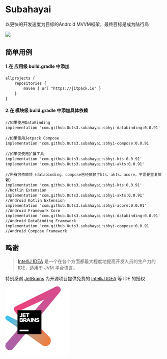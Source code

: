 # Subahayai

以更快的开发速度为目标的Android MVVM框架，最终目标是成为陆行鸟  
  
[![](https://jitpack.io/v/Outs3/subahayai.svg)](https://jitpack.io/#Outs3/subahayai)  
  
## 简单用例
#### 1.在 应用级 build.gradle 中添加
```
allprojects {  
    repositories {  
        maven { url "https://jitpack.io" }  
    }  
}
```

   
#### 2.在 模块级 build.gradle 中添加具体依赖
```
//如果使用DataBinding  
implementation 'com.github.Outs3.subahayai:sbhyi-databinding:0.0.91'
  
//如果使用Jetpack Compose  
implementation 'com.github.Outs3.subahayai:sbhyi-compose:0.0.91'
  
//如果仅使用扩展工具  
implementation 'com.github.Outs3.subahayai:sbhyi-kts:0.0.91'
implementation 'com.github.Outs3.subahayai:sbhyi-akts:0.0.91'
  
//所有可依赖项（databinding、compose已经依赖了kts、akts、acore，不需要重复依赖）  
implementation 'com.github.Outs3.subahayai:sbhyi-kts:0.0.91'			//Kotlin Extension
implementation 'com.github.Outs3.subahayai:sbhyi-akts:0.0.91'			//Android Kotlin Extension
implementation 'com.github.Outs3.subahayai:sbhyi-acore:0.0.91'			//Android Framework Core
implementation 'com.github.Outs3.subahayai:sbhyi-databinding:0.0.91'		//Android DataBinding Framework
implementation 'com.github.Outs3.subahayai:sbhyi-compose:0.0.91'			//Android Compose Framework
```

## 鸣谢

> [IntelliJ IDEA](https://zh.wikipedia.org/zh-hans/IntelliJ_IDEA) 是一个在各个方面都最大程度地提高开发人员的生产力的 IDE，适用于 JVM 平台语言。

特别感谢 [JetBrains](https://www.jetbrains.com/?from=Subahayai)
为开源项目提供免费的 [IntelliJ IDEA](https://www.jetbrains.com/idea/?from=Subahayai) 等 IDE 的授权  
[<img src=".github/jetbrains-variant-3.png" width="200"/>](https://www.jetbrains.com/?from=Subahayai)